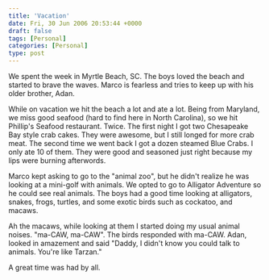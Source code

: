 ```yaml
---
title: 'Vacation'
date: Fri, 30 Jun 2006 20:53:44 +0000
draft: false
tags: [Personal]
categories: [Personal]
type: post
---
```


We spent the week in Myrtle Beach, SC. The boys loved the beach and started to brave the waves. Marco is fearless and tries to keep up with his older brother, Adan.

While on vacation we hit the beach a lot and ate a lot. Being from Maryland, we miss good seafood (hard to find here in North Carolina), so we hit Phillip's Seafood restaurant. Twice. The first night I got two Chesapeake Bay style crab cakes. They were awesome, but I still longed for more crab meat. The second time we went back I got a dozen steamed Blue Crabs. I only ate 10 of them. They were good and seasoned just right because my lips were burning afterwords.

Marco kept asking to go to the "animal zoo", but he didn't realize he was looking at a mini-golf with animals. We opted to go to Alligator Adventure so he could see real animals. The boys had a good time looking at alligators, snakes, frogs, turtles, and some exotic birds such as cockatoo, and macaws.

Ah the macaws, while looking at them I started doing my usual animal noises. "ma-CAW, ma-CAW". The birds responded with ma-CAW. Adan, looked in amazement and said "Daddy, I didn't know you could talk to animals. You're like Tarzan."

A great time was had by all.